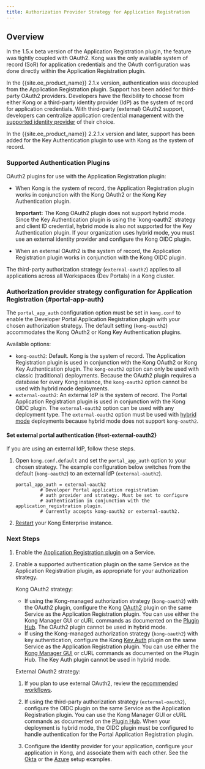 ```yaml
---
title: Authorization Provider Strategy for Application Registration
---
```


## Overview

In the 1.5.x beta version of the Application
Registration plugin, the feature was tightly coupled with OAuth2. Kong was the
only available system of record (SoR) for application credentials and the OAuth
configuration was done directly within the Application Registration plugin.

In the {{site.ee_product_name}} 2.1.x version, authentication was decoupled from the
Application Registration plugin. Support has been added for third-party OAuth2
providers. Developers have the flexibility to choose from either
Kong or a third-party identity provider (IdP) as the system of record for
application credentials. With third-party (external) OAuth2 support, developers
can centralize application credential management with the
[supported identity provider](/enterprise/{{page.kong_version}}/developer-portal/administration/application-registration/3rd-party-oauth#idps)
of their choice.

In the {{site.ee_product_name}} 2.2.1.x version and later, support has been added
for the Key Authentication plugin to use with Kong as the system of record.

### Supported Authentication Plugins

OAuth2 plugins for use with the Application Registration plugin:

- When Kong is the system of record, the Application Registration plugin works
  in conjunction with the Kong OAuth2 or the Kong Key Authentication plugin.

  <div class="alert alert-warning">
    <strong>Important:</strong> The Kong OAuth2 plugin does not support
    hybrid mode. Since the Key Authentication plugin is using the `kong-oauth2` strategy
    and client ID credential, hybrid mode is also not supported for the Key
    Authentication plugin. If your organization uses hybrid mode, you must use an external identity
    provider and configure the Kong OIDC plugin.
  </div>

- When an external OAuth2 is the system of record, the Application Registration
  plugin works in conjunction with the Kong OIDC plugin.

The third-party authorization strategy (`external-oauth2`) applies to all
applications across all Workspaces (Dev Portals) in a Kong cluster.

### Authorization provider strategy configuration for Application Registration {#portal-app-auth}

The `portal_app_auth` configuration option must be set in `kong.conf` to enable
the Developer Portal Application Registration plugin with your chosen
authorization strategy. The default setting (`kong-oauth2`) accommodates the Kong
OAuth2 or Kong Key Authentication plugins.

Available options:

* `kong-oauth2`: Default. Kong is the system of record. The Application
  Registration plugin is used in conjunction with the Kong OAuth2 or
  Kong Key Authentication plugin. The `kong-oauth2` option can only be used with
  classic (traditional) deployments. Because the OAuth2 plugin requires a database
  for every Kong instance, the `kong-oauth2` option cannot be used with hybrid mode
  deployments.
* `external-oauth2`: An external IdP is the system of record. The
  Portal Application Registration plugin is used in conjunction with the Kong
  OIDC plugin. The `external-oauth2` option can be used with any deployment type.
  The `external-oauth2` option must be used with
  [hybrid mode](/enterprise/{{page.kong_version}}/deployment/hybrid-mode/)
  deployments because hybrid mode does not support `kong-oauth2`.

#### Set external portal authentication {#set-external-oauth2}

If you are using an external IdP, follow these steps.

1. Open `kong.conf.default` and set the `portal_app_auth` option to your chosen
   strategy. The example configuration below switches from the default
   (`kong-oauth2`) to an external IdP (`external-oauth2`).

   ```
   portal_app_auth = external-oauth2
            # Developer Portal application registration
            # auth provider and strategy. Must be set to configure
            # authentication in conjunction with the application_registration plugin.
            # Currently accepts kong-oauth2 or external-oauth2.
   ```

2. [Restart](https://docs.konghq.com/2.1.x/cli/#kong-restart) your Kong Enterprise
   instance.

### Next Steps

1. Enable the [Application Registration plugin](/enterprise/{{page.kong_version}}/developer-portal/administration/application-registration/enable-application-registration) on a Service.

2. Enable a supported authentication plugin on the same Service as the Application Registration plugin,
   as appropriate for your authorization strategy.

    Kong OAuth2 strategy:

    * If using the Kong-managed authorization strategy
    (`kong-oauth2`) with the OAuth2 plugin, configure the Kong [OAuth2](/hub/kong-inc/oauth2/)
    plugin on the same Service as the Application Registration plugin. You can use either the
    Kong Manager GUI or cURL commands as documented on the [Plugin Hub](/hub/).
    The OAuth2 plugin cannot be used in hybrid mode.
    * If using the Kong-managed authorization strategy
    (`kong-oauth2`) with key authentication, configure the Kong
    [Key Auth](/hub/kong-inc/key-auth/) plugin on the same Service as the Application
    Registration plugin. You can use either the
    [Kong Manager GUI](/enterprise/{{page.kong_version}}/developer-portal/administration/application-registration/enable-key-auth-plugin)
    or cURL commands as documented on the Plugin Hub. The Key Auth plugin
    cannot be used in hybrid mode.

    External OAuth2 strategy:

    1. If you plan to use external OAuth2, review the
    [recommended workflows](/enterprise/{{page.kong_version}}/developer-portal/administration/application-registration/3rd-party-oauth#supported-oauth-flows).

    2. If using the third-party authorization strategy
    (`external-oauth2`), configure the OIDC plugin on the same Service as the
    Application Registration plugin. You can use the Kong Manager GUI
    or cURL commands as documented on the [Plugin Hub](/hub/kong-inc/openid-connect).
    When your deployment is hybrid mode, the OIDC plugin must be configured to handle
    authentication for the Portal Application Registration plugin.

    3. Configure the identity provider for your application, configure your
    application in Kong, and associate them with each other. See the
    [Okta](/enterprise/{{page.kong_version}}/developer-portal/administration/application-registration/okta-config)
    or the [Azure](/enterprise/{{page.kong_version}}/developer-portal/administration/application-registration/azure-oidc-config) setup examples.
